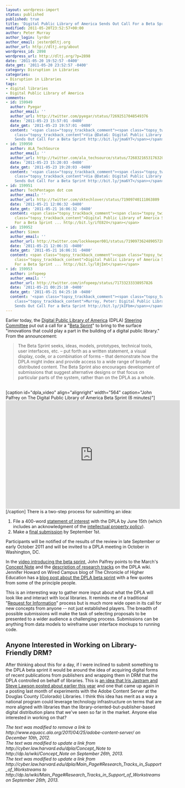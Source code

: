 ```yaml
---
layout: wordpress-import
status: published
published: true
title: 'Digital Public Library of America Sends Out Call For a Beta Sprint'
modified: 2011-05-20T23:52:57+00:00
author: Peter Murray
author_login: lyrdor
author_email: jester@dltj.org
author_url: http://dltj.org/about
wordpress_id: 2898
wordpress_url: http://dltj.org/?p=2898
date: '2011-05-20 19:52:57 -0400'
date_gmt: '2011-05-20 23:52:57 -0400'
category: Disruption in Libraries
categories:
- Disruption in Libraries
tags:
- digital libraries
- Digital Public Library of America
comments:
- id: 159949
  author: Pyegar
  author_email: ''
  author_url: http://twitter.com/pyegar/status/72692517048549376
  date: '2011-05-23 15:57:01 -0400'
  date_gmt: '2011-05-23 19:57:01 -0400'
  content: '<span class="topsy_trackback_comment"><span class="topsy_twitter_username"><span
    class="topsy_trackback_content">Via @DataG: Digital Public Library of America
    Sends Out Call For a Beta Sprint http://bit.ly/jma6Y7</span></span>'
- id: 159950
  author: ALA_TechSource
  author_email: ''
  author_url: http://twitter.com/ala_techsource/status/72683216531763200
  date: '2011-05-23 15:20:03 -0400'
  date_gmt: '2011-05-23 19:20:03 -0400'
  content: '<span class="topsy_trackback_comment"><span class="topsy_twitter_username"><span
    class="topsy_trackback_content">Via @DataG: Digital Public Library of America
    Sends Out Call For a Beta Sprint http://bit.ly/jma6Y7</span></span>'
- id: 159951
  author: TechPentagon dot com
  author_email: ''
  author_url: http://twitter.com/sktechlover/status/71909740111863809
  date: '2011-05-21 12:06:32 -0400'
  date_gmt: '2011-05-21 16:06:32 -0400'
  content: <span class="topsy_trackback_comment"><span class="topsy_twitter_username"><span
    class="topsy_trackback_content">Digital Public Library of America Sends Out Call
    For a Beta Sprint ... http://bit.ly/ifE82V</span></span>
- id: 159952
  author: Simon
  author_email: ''
  author_url: http://twitter.com/lockkeeper001/status/71909736248905728
  date: '2011-05-21 12:06:31 -0400'
  date_gmt: '2011-05-21 16:06:31 -0400'
  content: <span class="topsy_trackback_comment"><span class="topsy_twitter_username"><span
    class="topsy_trackback_content">Digital Public Library of America Sends Out Call
    For a Beta Sprint ... http://bit.ly/l0jImt</span></span>
- id: 159953
  author: infopeep
  author_email: ''
  author_url: http://twitter.com/infopeep/status/71733233338957826
  date: '2011-05-21 00:25:10 -0400'
  date_gmt: '2011-05-21 04:25:10 -0400'
  content: '<span class="topsy_trackback_comment"><span class="topsy_twitter_username"><span
    class="topsy_trackback_content">Murray, Peter: Digital Public Library of America
    Sends Out Call For a Beta Sprint http://bit.ly/jkIFbm</span></span>'
---
```

<p>Earlier today, the <a href="http://cyber.law.harvard.edu/research/dpla" title="Digital Public Library of America | Berkman Center">Digital Public Library of America</a> (DPLA) <a href="http://cyber.law.harvard.edu/research/dpla/steering" title="DPLA Steering Committee | Berkman Center">Steering Committee</a> put out a call for a "<a href="http://cyber.law.harvard.edu/newsroom/Digital_Public_Library_America_Beta_Sprint" title="Digital Public Library of America Steering Committee Announces &lsquo;Beta Sprint&rsquo; | Berkman Center">Beta Sprint</a>" to bring to the surface "innovations that could play a part in the building of a digital public library."  From the announcement:</p>
<blockquote><p>The Beta Sprint seeks, ideas, models, prototypes, technical tools, user interfaces, etc. &ndash; put forth as a written statement, a visual display, code, or a combination of forms &ndash; that demonstrate how the DPLA might index and provide access to a wide range of broadly distributed content. The Beta Sprint also encourages development of submissions that suggest alternative designs or that focus on particular parts of the system, rather than on the DPLA as a whole.</p></blockquote>
<p><!--more--><br />
[caption id="dpla_video" align="alignright" width="564" caption="John Palfrey on The Digital Public Library of America Beta Sprint (6 minutes)"]<iframe width="560" height="349" src="http://www.youtube.com/embed/zrmO-qUzjxM" frameborder="0" allowfullscreen></iframe>[/caption] There is a two-step process for submitting an idea:</p>
<ol type="1" start="1">
<li>File a 400-word <a href="https://blogs.law.harvard.edu/dpla/forms/statement-of-interest/" title="Statement of Interest | Digital Public Library of America &ndash; Beta Sprint">statement of interest</a> with the DPLA by June 15th (which includes an acknowledgment of the <a href="http://blogs.law.harvard.edu/dpla/legal-disclaimer/" title="Legal Disclaimer | Digital Public Library of America &ndash; Beta Sprint">intellectual property policy</a>).</li>
<li>Make a <a href="https://blogs.law.harvard.edu/dpla/forms/submission-form/" title="Submission Form | Digital Public Library of America &ndash; Beta Sprint">final submission</a> by September 1st.</li>
</ol>
<p>Participants will be notified of the results of the review in late September or early October 2011 and will be invited to a DPLA meeting in October in Washington, DC.</p>
<p>In the <a href="http://www.youtube.com/watch?v=zrmO-qUzjxM" title="YouTube<br />
        - &amp;#x202a;John Palfrey on The Digital Public Library of America Beta Sprint&amp;#x202c;&amp;rlm;">video introducing the beta sprint,</a> John Palfrey points to the March's <a href="http://dp.la/wiki/Concept_Note" title="Concept Note - Digital Library of America Project">Concept Note</a> and the <a href="http://dp.la/wiki/Main_Page#Research_Tracks_in_Support_of_Workstreams" title="Research Tracks - Digital Library of America Project">description of research tracks</a> on the DPLA wiki.  Jennifer Howard on Wired Campus blog of The Chronicle of Higher Education has a <a href="http://chronicle.com/blogs/wiredcampus/wanted-your-ideas-on-how-to-build-a-digital-public-library-of-america/31391" title="Wanted: Your Ideas on How to Build a Digital Public Library of America | The Chronicle of Higher Education Wired Campus blog">blog post about the DPLA beta sprint</a> with a few quotes from some of the principle people.</p>
<p>This is an interesting way to gather more input about what the DPLA will look like and interact with local libraries.  It reminds me of a traditional "<a href="http://en.wikipedia.org/wiki/Request_for_information" title="Request for information - Wikipedia, the free encyclopedia">Request for Information</a>" process but is much more wide open in its call for new concepts from anyone -- not just established players.  The breadth of possible submissions will make the task of selecting proposals to be presented to a wider audience a challenging process.  Submissions can be anything from data models to wireframe user interface mockups to running code.</p>
<h2>Anyone Interested in Working on Library-Friendly DRM?</h2>
<p>After thinking about this for a day, if I were inclined to submit something to the DPLA beta sprint it would be around the idea of acquiring digital forms of recent publications from publishers and wrapping them in DRM that the DPLA controlled on behalf of libraries.  This is <a href="http://web.archive.org/web/20110309000000/http://stevelawson.name/seealso/archives/2011/03/an_ebook_plan_by_iris_jastram_and_steve_lawson.html" title="An ebook plan by Iris Jastram and Steve Lawson | See Also">an idea that Iris Jastram and Steve Lawson posted about earlier this year</a> and one that came up again in a posting last month of <span class="removed_link" title="http://www.equacc.ala.org/2011/04/25/adobe-content-server/">experiments with the Adobe Content Server</span> at the Douglas County (Colorado) Libraries.  I think this idea has merit as a way a national program could leverage technology infrastructure on terms that are more aligned with libraries than the library-oriented-but-publisher-based digital distribution plans that we've seen so far in the market.  Anyone else interested in working on that?</p>
<p style="padding:0;margin:0;font-style:italic;" class="removed_link">The text was modified to remove a link to http://www.equacc.ala.org/2011/04/25/adobe-content-server/ on December 10th, 2012.</p>
<p style="padding:0;margin:0;font-style:italic;">The text was modified to update a link from http://cyber.law.harvard.edu/dpla/Concept_Note to http://dp.la/wiki/Concept_Note on September 26th, 2013.</p>
<p style="padding:0;margin:0;font-style:italic;">The text was modified to update a link from http://cyber.law.harvard.edu/dpla/Main_Page#Research_Tracks_in_Support_of_Workstreams to http://dp.la/wiki/Main_Page#Research_Tracks_in_Support_of_Workstreams on September 26th, 2013.</p>
